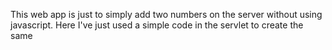 This web app is just to simply add two numbers on the server without using javascript. Here I've just used a simple code in the servlet to create the same

